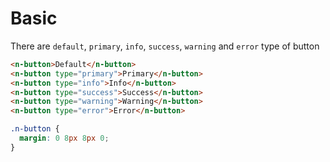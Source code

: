# Basic
There are `default`, `primary`, `info`, `success`, `warning` and `error` type of button
```html
<n-button>Default</n-button>
<n-button type="primary">Primary</n-button>
<n-button type="info">Info</n-button>
<n-button type="success">Success</n-button>
<n-button type="warning">Warning</n-button>
<n-button type="error">Error</n-button>
```
```css
.n-button {
  margin: 0 8px 8px 0;
}
```